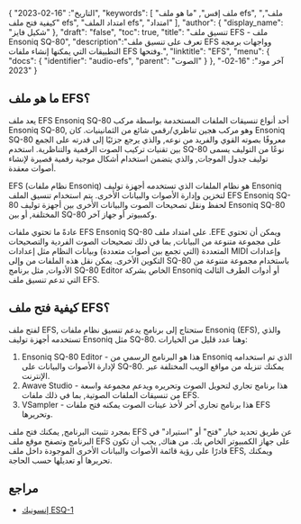 {
"التاريخ": "16-02-2023",
  "keywords": [
"ملف إفس",
"ما هو ملف efs",
"ملف",
"كيفية فتح ملف efs",
"امتداد الملف efs",
"امتداد"
],
  "author": {
"display_name": "شكيل فايز"
},
"draft": "false",
"toc": true,
"title": "تنسيق ملف EFS - ملف Ensoniq SQ-80",
  "description":"تعرف على تنسيق ملف EFS وواجهات برمجة التطبيقات التي يمكنها إنشاء ملفات EFS وفتحها.",
"linktitle": "EFS",
  "menu": {
    "docs": {
      "identifier": "audio-efs",
"parent": "الصوت"
}
},
"آخر مود": "16-02-2023"
}

## ما هو ملف EFS؟

يعد ملف EFS Ensoniq SQ-80 أحد أنواع تنسيقات الملفات المستخدمة بواسطة مركب Ensoniq SQ-80, وهو مركب هجين تناظري/رقمي شائع من الثمانينيات. كان Ensoniq SQ-80 معروفًا بصوته القوي والفريد من نوعه, والذي يرجع جزئيًا إلى قدرته على الجمع بين تقنيات تركيب الصوت الرقمية والتناظرية. استخدم SQ-80 نوعًا من التوليف يسمى توليف جدول الموجات, والذي يتضمن استخدام أشكال موجية رقمية قصيرة لإنشاء أصوات معقدة.

EFS (نظام ملفات Ensoniq) هو نظام الملفات الذي تستخدمه أجهزة توليف Ensoniq لتخزين وإدارة الأصوات والبيانات الأخرى. يتم استخدام تنسيق الملف EFS Ensoniq SQ-80 لحفظ ونقل تصحيحات الصوت والبيانات الأخرى بين أجهزة توليف Ensoniq SQ-80 المختلفة, أو بين SQ-80 وكمبيوتر أو جهاز آخر.

عادةً ما تحتوي ملفات EFS Ensoniq SQ-80 على امتداد ملف .EFE ويمكن أن تحتوي على مجموعة متنوعة من البيانات, بما في ذلك تصحيحات الصوت الفردية والتصحيحات المتعددة (التي تجمع بين أصوات متعددة) وبيانات النظام مثل إعدادات MIDI وإعدادات التكوين الأخرى. يمكن نقل هذه الملفات من وإلى SQ-80 باستخدام مجموعة متنوعة من الأدوات, مثل برنامج SQ-80 Editor الخاص بشركة Ensoniq أو أدوات الطرف الثالث التي تدعم تنسيق ملف EFS.

## كيفية فتح ملف EFS؟

لفتح ملف EFS, ستحتاج إلى برنامج يدعم تنسيق نظام ملفات Ensoniq (EFS), والذي تستخدمه أجهزة توليف Ensoniq مثل SQ-80. وهنا عدد قليل من الخيارات:

1. Ensoniq SQ-80 Editor - هذا هو البرنامج الرسمي من Ensoniq الذي تم استخدامه لإدارة الأصوات والبيانات على SQ-80. يمكنك تنزيله من مواقع الويب المختلفة عبر الإنترنت.
2. Awave Studio - هذا برنامج تجاري لتحويل الصوت وتحريره ويدعم مجموعة واسعة من تنسيقات الملفات الصوتية, بما في ذلك ملفات EFS.
3. VSampler - هذا برنامج تجاري آخر لأخذ عينات الصوت يمكنه فتح ملفات EFS وتحريرها.

بمجرد تثبيت البرنامج, يمكنك فتح ملف EFS عن طريق تحديد خيار "فتح" أو "استيراد" في البرنامج وتصفح موقع ملف EFS على جهاز الكمبيوتر الخاص بك. من هناك, يجب أن تكون قادرًا على رؤية قائمة الأصوات والبيانات الأخرى الموجودة داخل ملف EFS, ويمكنك تحريرها أو تعديلها حسب الحاجة.

## مراجع
* [إنسونيك ESQ-1](https://en.wikipedia.org/wiki/Ensoniq_ESQ-1)

